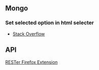## Mongo

### Set selected option in html selecter
* [Stack Overflow](https://stackoverflow.com/questions/19611557/how-to-set-default-value-for-html-select)


## API 

[RESTer Firefox Extension](https://addons.mozilla.org/en-US/firefox/addon/rester/)
<!--stackedit_data:
eyJoaXN0b3J5IjpbLTEwNDU1MDY0NTksLTE0OTg2MjIwNTZdfQ
==
-->